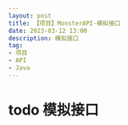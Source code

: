 ```yaml
---
layout: post
title: 【项目】MonsterAPI-模拟接口
date: 2023-03-12 13:00
description: 模拟接口
tag:
- 项目
- API
- Java
---
```


# todo 模拟接口